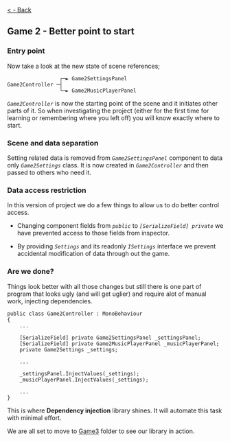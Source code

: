 [< - Back](../ReadMe.md) 
## Game 2 - Better point to start

### Entry point

Now take a look at the new state of scene references;

                     ┌─► Game2SettingsPanel
    Game2Controller ─┤
                     └─► Game2MusicPlayerPanel

*`Game2Controller`* is now the starting point of the scene and it initiates other parts of it. So when investigating the project (either for the first time for learning or remembering where you left off) you will know exactly where to start.

### Scene and data separation

Setting related data is removed from *`Game2SettingsPanel`* component to data only *`Game2Settings`* class. It is now created in *`Game2Controller`* and then passed to others who need it.

### Data access restriction

In this version of project we do a few things to allow us to do better control access.

- Changing component fields from *`public`* to *`[SerializeField] private`* we have prevented access to those fields from inspector.

- By providing *`Settings`* and its readonly *`ISettings`* interface we prevent accidental modification of data through out the game.

### Are we done?
Things look better with all those changes but still there is one part of program that looks ugly (and will get uglier) and require alot of manual work, injecting dependencies.

```
public class Game2Controller : MonoBehaviour
{
    ...

    [SerializeField] private Game2SettingsPanel _settingsPanel;
    [SerializeField] private Game2MusicPlayerPanel _musicPlayerPanel;
    private Game2Settings _settings;

    ...

    _settingsPanel.InjectValues(_settings);
    _musicPlayerPanel.InjectValues(_settings);

    ...
}
```
This is where **Dependency injection** library shines. It will automate this task with minimal effort.

We are all set to move to [Game3](../Game3/Game3ReadMe.md) folder to see our library in action.